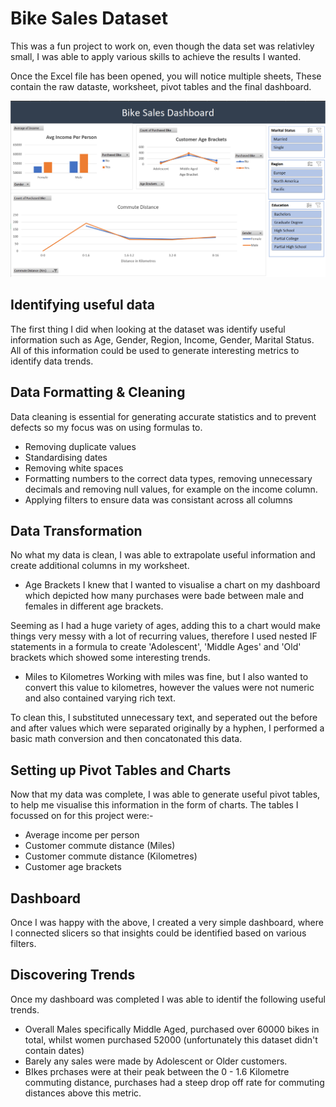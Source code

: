 # Bike Sales Dataset
This was a fun project to work on, even though the data set was relativley small, I was able to apply various skills to achieve the results I wanted. 

Once the Excel file has been opened, you will notice multiple sheets, These contain the raw dataste, worksheet, pivot tables and the final dashboard.

![dashboard](bike-dashboard.png)

## Identifying useful data
The first thing I did when looking at the dataset was identify useful information such as Age, Gender, Region, Income, Gender, Marital Status. All of this information could be used to generate interesting metrics to identify data trends. 

## Data Formatting & Cleaning
Data cleaning is essential for generating accurate statistics and to prevent defects so my focus was on using formulas to.

-  Removing duplicate values
-  Standardising dates
-  Removing white spaces
-  Formatting numbers to the correct data types, removing unnecessary decimals and removing null values, for example on the income column.
-  Applying filters to ensure data was consistant across all columns

## Data Transformation
No what my data is clean, I was able to extrapolate useful information and create additional columns in my worksheet.

-  Age Brackets
I knew that I wanted to visualise a chart on my dashboard which depicted how many purchases were bade between male and females in different age brackets.

Seeming as I had a huge variety of ages, adding this to a chart would make things very messy with a lot of recurring values, therefore I used nested IF statements in a formula to create 'Adolescent', 'Middle Ages' and 'Old' brackets which showed some interesting trends. 

-  Miles to Kilometres
Working with miles was fine, but I also wanted to convert this value to kilometres, however the values were not numeric and also contained varying rich text.

To clean this, I substituted unnecessary text, and seperated out the before and after values which were separated originally by a hyphen, I performed a basic math conversion and then concatonated this data.

## Setting up Pivot Tables and Charts
Now that my data was complete, I was able to generate useful pivot tables, to help me visualise this information in the form of charts. The tables I focussed on for this project were:-

-  Average income per person
-  Customer commute distance (Miles)
-  Customer commute distance (Kilometres)
-  Customer age brackets

## Dashboard
Once I was happy with the above, I created a very simple dashboard, where I connected slicers so that insights could be identified based on various filters.

## Discovering Trends
Once my dashboard was completed I was able to identif the following useful trends.

-  Overall Males specifically Middle Aged, purchased over 60000 bikes in total, whilst women purchased 52000 (unfortunately this dataset didn't contain dates)
-  Barely any sales were made by Adolescent or Older customers.
-  BIkes prchases were at their peak between the 0 - 1.6 Kilometre commuting distance, purchases had a steep drop off rate for commuting distances above this metric.

